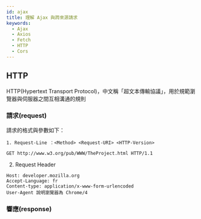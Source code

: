 ```yaml
---
id: ajax
title: 理解 Ajax 與跨來源請求
keywords:
  - Ajax
  - Axios
  - Fetch
  - HTTP
  - Cors
---
```


## HTTP

HTTP(Hypertext Transport Protocol)，中文稱「超文本傳輸協議」，用於規範瀏覽器與伺服器之間互相溝通的規則

### 請求(request)

請求的格式與參數如下：

`1. Request-Line ：<Method> <Request-URI> <HTTP-Version>`

```
GET http://www.w3.org/pub/WWW/TheProject.html HTTP/1.1
```

2. Request Header

```
Host: developer.mozilla.org
Accept-Language: fr
Content-type: application/x-www-form-urlencoded
User-Agent 說明瀏覽器為 Chrome/4
```

### 響應(response)
